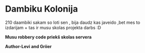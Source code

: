 # Dambiku Kolonija
210 daambiki
sakam so loti sen , bija daudz kas javeido ,bet mes to izdarijam + tas ir musu skolas projekta darbs :D


<b> Musu robbery code priekš skolas servera <b>







   Author-Levi and Griier
